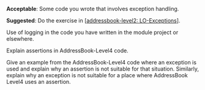 <div id="exceptions_how">

**Acceptable**: Some code you wrote that involves exception handling.

**Suggested**: Do the exercise in [[addressbook-level2: LO-Exceptions]({{module_org}}/addressbook-level2/blob/master/doc/LearningOutcomes.md#handle-exceptions-lo-exceptions)].

<include src="project.md#submission_PR_optional" />

</div>


<div id="logging_how">

Use of logging in the code you have written in the module project or elsewhere.

</div>


<div id="assertions_how">

Explain assertions in AddressBook-Level4 code.

</div>


<div id="assertions_when">

Give an example from the AddressBook-Level4 code where an exception is used and explain why an assertion is not suitable for that situation.
Similarly, explain why an exception is not suitable for a place where AddressBook Level4 uses an assertion. 

</div>


